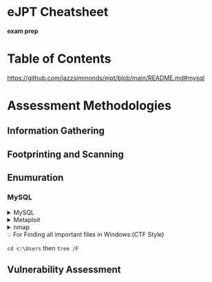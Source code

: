 # eJPT Cheatsheet

**exam prep**
# Table of Contents
https://github.com/jazzsimmonds/ejpt/blob/main/README.md#mysql

# Assessment Methodologies
## Information Gathering
## Footprinting and Scanning
## Enumuration
### MySQL
<details>
<summary>MySQL</summary>
    
    ```Connect
    mysql -h <ip address> -u <username>
    -p ~ password login
    
    ```Queries
    > SHOW databases;
    > SHOW tables FROM databases;
    > USE database;
    > SELECT * FROM table;

    Dump number of records in table:
    >SELECT count(*) FROM table;
    
    Get password hash:
    > select load_file("/etc/shadow");
    > load_file("/etc/shadow");
    ```
</details>
<details>
<summary>Metaploit</summary>
    
    ```
    auxiliary/scanner/mysql/mysql_schemadump
    auxiliary/scanner/mysql/mysql_writable_dirs
        >  DIR_LIST /usr/share/metasploit-framework/data/wordlists/directory.txt
    auxiliary/scanner/mysql/mysql_file_enum
        > FILE_LIST /usr/share/metasploit-framework/data/wordlists/sensitive_files.txt
    auxiliary/scanner/mysql/mysql_hashdump
    ```
</details>

<details>
<summary>nmap</summary>
    
    ```scripts
    Check for anonymous login: --script=mysql-empty-password 
    Check if “InteractiveClient” capability is supported: --script=mysql-info
    Enumurate users: --script=mysql-users --script-args="mysqluser='root',mysqlpass=''"
    Enumurate DBs: --script=mysql-databases --script-args="mysqluser='root',mysqlpass=''" 
    Find Data Dir: --script=mysql-variables --script-args="mysqluser='root',mysqlpass=''" 
    Check if file privs can be granted for non-admin acc: p --script=mysql-audit --script-args
"mysql-audit.username='root',mysql-audit.password='',mysql-audit.filename='/usr/share/nmap/n
selib/data/mysql-cis.audit'"
    Dump user hashs: --script mysql-dump-hashes --script-args="username='root',password=''"
    Find number of records stored in table: --script=mysql-query --script-args="query='select count(*) from
books.authors;',username='root',password=''"

    ```Example
     nmap --script=mysql-users --script-args="mysqluser='root',mysqlpass=''" -p 3306
192.71.145.3
    ```
</details>
<aside>
💡 For Finding all important files in Windows:(CTF Style)

`cd c:\Users` then
`tree /F`

</aside>

## Vulnerability Assessment
